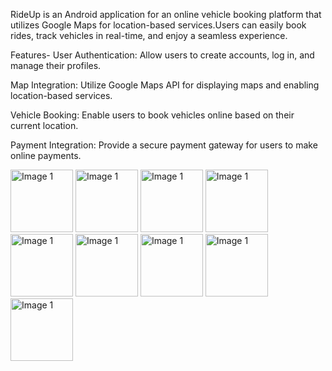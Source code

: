 RideUp is an Android application for an online vehicle booking platform that utilizes Google Maps for location-based services.Users can easily book rides,
track vehicles in real-time, and enjoy a seamless experience.

Features-
User Authentication: Allow users to create accounts, log in, and manage their profiles.

Map Integration: Utilize Google Maps API for displaying maps and enabling location-based services.

Vehicle Booking: Enable users to book vehicles online based on their current location.

Payment Integration: Provide a secure payment gateway for users to make online payments. 


<img src="https://github.com/Anchaljajoo7/rideup/assets/51760088/cd51837f-44b5-4271-8b0a-8271ed71e000" alt="Image 1" width="100">
<img src="https://github.com/Anchaljajoo7/rideup/assets/51760088/922f18dd-06c0-44d9-b80f-4e34276f0ad0" alt="Image 1" width="100">
<img src="https://github.com/Anchaljajoo7/rideup/assets/51760088/e95f0456-565a-45a4-a1ef-b5deb269bc86" alt="Image 1" width="100">
<img src="https://github.com/Anchaljajoo7/rideup/assets/51760088/10e794a9-a0a7-479a-a44a-6d8c3e1b8266" alt="Image 1" width="100">
<img src="https://github.com/Anchaljajoo7/rideup/assets/51760088/1c8893f9-7653-4e66-9f3d-053e6ac0aa25" alt="Image 1" width="100">
<img src="https://github.com/Anchaljajoo7/rideup/assets/51760088/356e9045-3482-4202-9544-f0dae45aa42c" alt="Image 1" width="100">
<img src="https://github.com/Anchaljajoo7/rideup/assets/51760088/3f0f8bca-23d7-4cbb-a7cc-f39a491c158d" alt="Image 1" width="100">
<img src="https://github.com/Anchaljajoo7/rideup/assets/51760088/d89e0d10-a5ff-4da5-bd4c-b559e5f21eb7" alt="Image 1" width="100">
<img src="https://github.com/Anchaljajoo7/rideup/assets/51760088/3266c815-4d2b-484c-9a71-d51fb5743645" alt="Image 1" width="100">

